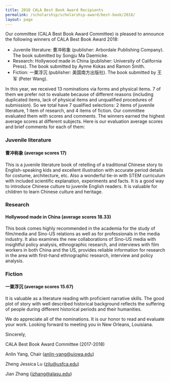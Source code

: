 ```yaml
---
title: 2018 CALA Best Book Award Recipients
permalink: /scholarship/scholarship-award/best-book/2018/
layout: page
---
```

Our committee (CALA Best Book Award Committee) is pleased to announce the following winners of CALA Best Book Award 2018:

+ Juvenile literature: 曹冲称象 (publisher: Arbordale Publishing Company). The book submitted by Songju Ma Daemicke.
+ Research: Hollywood made in China (publisher: University of California Press). The book submitted by Aynne Kokas and Ramon Smith.
+ Fiction: 一粟浮沉 (publisher: 美国南方出版社). The book submitted by 王军 (Peter Wang).

In this year, we received 13 nominations via forms and physical items. 7 of them we prefer not to evaluate because of different reasons (including duplicated items, lack of physical items and unqualified procedures of submission). So we total have 7 qualified selections: 2 items of juvenile literature, 1 item of research, and 4 items of fiction. Our committee evaluated them with scores and comments. The winners earned the highest average scores at different subjects. Here is our evaluation average scores and brief comments for each of them:

### Juvenile literature

#### 曹冲称象 (average scores 17)

This is a juvenile literature book of retelling of a traditional Chinese story to English-speaking kids and excellent illustration with accurate period details for costume, architecture, etc. Also a wonderful tie-in with STEM curriculum with included scientific explanation, experiments and facts. It is a good way to introduce Chinese culture to juvenile English readers. It is valuable for children to learn Chinese culture and heritage.

### Research

#### Hollywood made in China (average scores 18.33)

This book comes highly recommended in the academia for the study of film/media and Sino-US relations as well as for professionals in the media industry. It also examines the new collaborations of Sino-US media with insightful policy analysis, ethnographic research, and interviews with film workers in both China and the US, provides reliable information for research in the area with first-hand ethnographic research, interview and policy analysis.

### Fiction

#### 一粟浮沉 (average scores 15.67)

It is valuable as a literature reading with proficient narrative skills. The good plot of story with well described historical background reflects the suffering of people during different historical periods and their humanities.

We do appreciate all of the nominations. It is our honor to read and evaluate your work. Looking forward to meeting you in New Orleans, Louisiana.

Sincerely,

CALA Best Book Award Committee (2017-2018)

Anlin Yang, Chair (anlin-yang@uiowa.edu)

Zheng Jessica Lu (zjlu@usfca.edu)

Jian Zhang (jzhang@alasu.edu)